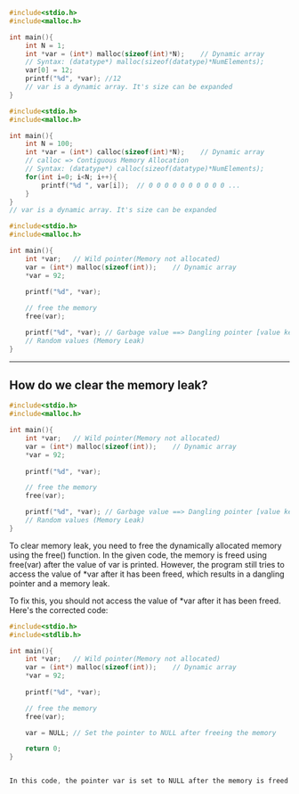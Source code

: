 ```c
#include<stdio.h>
#include<malloc.h>

int main(){
    int N = 1;
    int *var = (int*) malloc(sizeof(int)*N);    // Dynamic array
    // Syntax: (datatype*) malloc(sizeof(datatype)*NumElements);
    var[0] = 12;
    printf("%d", *var); //12
    // var is a dynamic array. It's size can be expanded
}
```

```c
#include<stdio.h>
#include<malloc.h>

int main(){
    int N = 100;
    int *var = (int*) calloc(sizeof(int)*N);    // Dynamic array
    // calloc => Contiguous Memory Allocation
    // Syntax: (datatype*) calloc(sizeof(datatype)*NumElements);
    for(int i=0; i<N; i++){
        printf("%d ", var[i]);  // 0 0 0 0 0 0 0 0 0 0 ...
    }
}
// var is a dynamic array. It's size can be expanded
```
```c
#include<stdio.h>
#include<malloc.h>

int main(){
    int *var;   // Wild pointer(Memory not allocated)
    var = (int*) malloc(sizeof(int));    // Dynamic array
    *var = 92;
    
    printf("%d", *var);

    // free the memory
    free(var);

    printf("%d", *var); // Garbage value ==> Dangling pointer [value keeps changning]
    // Random values (Memory Leak)
}
```

---
## How do we clear the memory leak?
```c
#include<stdio.h>
#include<malloc.h>

int main(){
    int *var;   // Wild pointer(Memory not allocated)
    var = (int*) malloc(sizeof(int));    // Dynamic array
    *var = 92;
    
    printf("%d", *var);

    // free the memory
    free(var);

    printf("%d", *var); // Garbage value ==> Dangling pointer [value keeps changning]
    // Random values (Memory Leak)
}
```

To clear memory leak, you need to free the dynamically allocated memory using the free() function. In the given code, the memory is freed using free(var) after the value of var is printed. However, the program still tries to access the value of *var after it has been freed, which results in a dangling pointer and a memory leak.

To fix this, you should not access the value of *var after it has been freed. Here's the corrected code:

```c
#include<stdio.h>
#include<stdlib.h>

int main(){
    int *var;   // Wild pointer(Memory not allocated)
    var = (int*) malloc(sizeof(int));    // Dynamic array
    *var = 92;
    
    printf("%d", *var);

    // free the memory
    free(var);

    var = NULL; // Set the pointer to NULL after freeing the memory

    return 0;
}


In this code, the pointer var is set to NULL after the memory is freed. This ensures that the pointer no longer points to the freed memory and prevents any further access to the memory.
